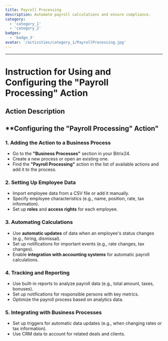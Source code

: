 ```yaml
---
title: Payroll Processing
description: Automate payroll calculations and ensure compliance.
category: 
  - 'category_1'
  - 'category_2'
badges: 
  - 'badge_3'
avatar: '/activities/category_1/PayrollProcessing.jpg'
---
```

---
# Instruction for Using and Configuring the "Payroll Processing" Action

## Action Description

## **Configuring the "Payroll Processing" Action"

### 1. Adding the Action to a Business Process
- Go to the **"Business Processes"** section in your Bitrix24.
- Create a new process or open an existing one.
- Find the **"Payroll Processing"** action in the list of available actions and add it to the process.

### 2. Setting Up Employee Data
- Import employee data from a CSV file or add it manually.
- Specify employee characteristics (e.g., name, position, rate, tax information).
- Set up **roles** and **access rights** for each employee.

### 3. Automating Calculations
- Use **automatic updates** of data when an employee's status changes (e.g., hiring, dismissal).
- Set up notifications for important events (e.g., rate changes, tax changes).
- Enable **integration with accounting systems** for automatic payroll calculations.

### 4. Tracking and Reporting
- Use built-in reports to analyze payroll data (e.g., total amount, taxes, bonuses).
- Set up notifications for responsible persons with key metrics.
- Optimize the payroll process based on analytics data.

### 5. Integrating with Business Processes
- Set up triggers for automatic data updates (e.g., when changing rates or tax information).
- Use CRM data to account for related deals and clients. 
